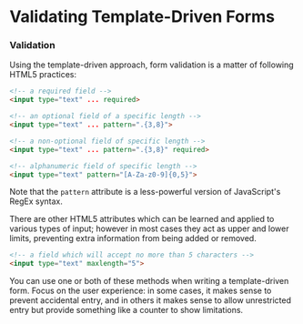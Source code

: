 # Validating Template-Driven Forms


### Validation
Using the template-driven approach, form validation is a matter of following HTML5 practices:

```html
<!-- a required field -->
<input type="text" ... required>

<!-- an optional field of a specific length -->
<input type="text" ... pattern=".{3,8}">

<!-- a non-optional field of specific length -->
<input type="text" ... pattern=".{3,8}" required>

<!-- alphanumeric field of specific length -->
<input type="text" pattern="[A-Za-z0-9]{0,5}">
```

Note that the `pattern` attribute is a less-powerful version of JavaScript's RegEx syntax.

There are other HTML5 attributes which can be learned and applied to various types of input; however in most cases they act as upper and lower limits, preventing extra information from being added or removed.

```html
<!-- a field which will accept no more than 5 characters -->
<input type="text" maxlength="5">
```

You can use one or both of these methods when writing a template-driven form. Focus on the user experience: in some cases, it makes sense to prevent accidental entry, and in others it makes sense to allow unrestricted entry but provide something like a counter to show limitations.
